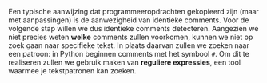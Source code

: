 Een typische aanwijzing dat programmeeropdrachten gekopieerd zijn (maar met aanpassingen) is de aanwezigheid van identieke comments.
Voor de volgende stap willen we dus identieke comments detecteren.
Aangezien we niet precies weten **welke** comments zullen voorkomen, kunnen we niet op zoek gaan naar specifieke tekst.
In plaats daarvan zullen we zoeken naar een patroon: in Python beginnen comments met het symbool `#`.
Om dit te realiseren zullen we gebruik maken van **reguliere expressies**, een tool waarmee je tekstpatronen kan zoeken.
